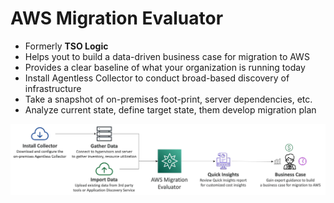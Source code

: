 # AWS Migration Evaluator

- Formerly **TSO Logic**
- Helps yout to build a data-driven business case for migration to AWS
- Provides a clear baseline of what your organization is running today
- Install Agentless Collector to conduct broad-based discovery of infrastructure
- Take a snapshot of on-premises foot-print, server dependencies, etc.
- Analyze current state, define target state, them develop migration plan

![AWS Migration Evaluator](../../images/other/migration_evaluator.png)